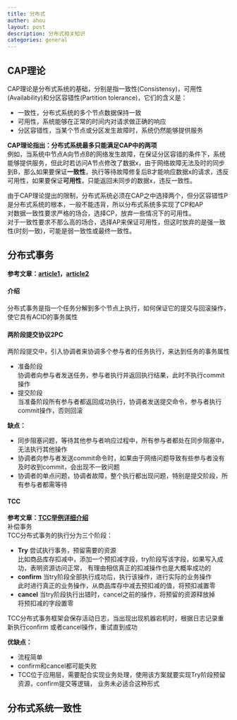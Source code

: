 ```yaml
---
title: 分布式
auther: ahou
layout: post
description: 分布式相关知识
categories: general
---
```


## CAP理论
CAP理论是分布式系统的基础，分别是指一致性(Consistensy)，可用性(Availability)和分区容错性(Partition tolerance)，它们的含义是：  
- 一致性，分布式系统的多个节点数据保持一致  
- 可用性，系统能够在正常的时间内对请求做正确的响应  
- 分区容错性，当某个节点或分区发生故障时，系统仍然能够提供服务  

**CAP理论指出：分布式系统最多只能满足CAP中的两项**  
例如，当系统中节点A向节点B的网络发生故障，在保证分区容错的条件下，系统能够提供服务，但此时若访问A节点修改了数据x，由于网络故障无法及时的同步到B，那么如果要保证**一致性**，执行等待故障修复后B才能响应数据x的请求，违反可用性，如果要保证**可用性**，只能返回未同步的数据x，违反一致性。  

由于CAP理论提出的限制，分布式系统必须在CAP之中选择两个，但分区容错性P是分布式系统的根本，一般不能违背，所以分布式系统多实现了CP和AP  
对数据一致性要求严格的场合，选择CP，放弃一些情况下的可用性。  
对于一致性要求不那么高的场合，选择AP来保证可用性，但这时放弃的是强一致性(时刻一致)，可能是弱一致性或最终一致性。  


## 分布式事务

**参考文章：[article1](https://www.cnblogs.com/mayundalao/p/11798502.html)，[article2](https://baijiahao.baidu.com/s?id=1634759073848664238&wfr=spider&for=pc)**  

#### 介绍
分布式事务是指一个任务分解到多个节点上执行，如何保证它的提交与回滚操作，使它具有ACID的事务属性

#### 两阶段提交协议2PC
两阶段提交中，引入协调者来协调多个参与者的任务执行，来达到任务的事务属性  

- 准备阶段  
    协调者向参与者发送任务，参与者执行并返回执行结果，此时不执行commit操作
- 提交阶段  
    当准备阶段所有参与者都返回成功执行，协调者发送提交命令，参与者执行commit操作，否则回滚

**缺点：**  
- 同步阻塞问题，等待其他参与者响应过程中，所有参与者都处在同步阻塞中，无法执行其他操作
- 协调者向参与者发送commit命令时，如果由于网络问题导致有些参与者没有及时收到commit，会出现不一致问题
- 协调者的单点问题，协调者故障，整个执行都出现问题，特别是提交阶段，所有参与者都需等待

#### TCC
**参考文章：[TCC举例详细介绍](https://www.cnblogs.com/jajian/p/10014145.html)**  
补偿事务  
TCC分布式事务的执行分为三个阶段：
- **Try** 尝试执行事务，预留需要的资源  
    比如商品库存扣减中，添加一个预扣减字段，try阶段写该字段，如果写入成功，表明资源访问正常，
有理由相信真正的扣减操作也是大概率成功的
- **confirm** 当try阶段全部执行成功后，执行该操作，进行实际的业务操作  
    此时进行真正的业务操作，从商品库存中减去预扣减的值，将预扣减置零  
- **cancel** 当try阶段执行出错时，cancel之前的操作，将预留的资源释放掉  
    将预扣减的字段置零  

TCC分布式事务框架会保存活动日志，当出现出现机器宕机时，根据日志记录重新执行confirm
或者cancel操作，重试直到成功  

**优缺点：**
- 流程简单
- confirm和cancel都可能失败
- TCC位于应用层，需要配合实现业务处理，使用该方案就要实现Try阶段预留资源，confirm提交等逻辑，
    业务未必适合这种形式  
    
    
## 分布式系统一致性